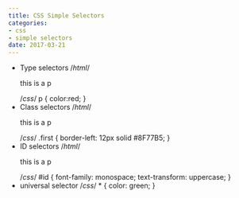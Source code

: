 ```yaml
---
title: CSS Simple Selectors
categories:
- css
- simple selectors
date: 2017-03-21
---
```


* Type selectors
      /*html*/
      <p>this is a p</p>
      /*css*/
      p {
        color:red;
      }
* Class selectors
      /*html*/
      <p class = "first second">this is a p</p>
      /*css*/
      .first {
      border-left: 12px solid #8F77B5;
      }
* ID selectors
      /*html*/
      <p id="thisID">this is a p</p>
      /*css*/
      #id {
        font-family: monospace;
        text-transform: uppercase;
      }
* universal selector
      /*css*/
      * {
        color: green;
      }
